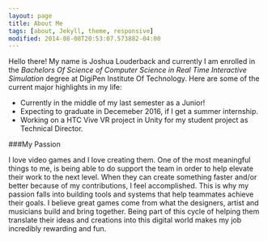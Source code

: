 ```yaml
---
layout: page
title: About Me
tags: [about, Jekyll, theme, responsive]
modified: 2014-08-08T20:53:07.573882-04:00
---
```


Hello there! My name is Joshua Louderback and currently I am enrolled in the _Bachelors Of Science of Computer Science in Real Time Interactive Simulation_ degree at DigiPen Institute Of Technology. Here are some of the current major highlights in my life:

* Currently in the middle of my last semester as a Junior!
* Expecting to graduate in Decemeber 2016, if I get a summer internship.
* Working on a HTC Vive VR project in Unity for my student project as Technical Director.

###My Passion

​I love video games and I love creating them. One of the most meaningful things to me, is being able to do support the team in order to help elevate their work to the next level. When they can create something faster and/or better because of my contributions, I feel accomplished. This is why my passion falls into building tools and systems that help teammates achieve their goals. I believe great games come from what the designers, artist and musicians build and bring together. Being part of this cycle of helping them translate their ideas and creations into this digital world makes my job incredibly rewarding and fun.


